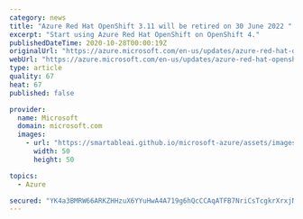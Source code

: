 ```yaml
---
category: news
title: "Azure Red Hat OpenShift 3.11 will be retired on 30 June 2022 "
excerpt: "Start using Azure Red Hat OpenShift on OpenShift 4."
publishedDateTime: 2020-10-28T00:00:19Z
originalUrl: "https://azure.microsoft.com/en-us/updates/azure-red-hat-openshift-311-will-be-retired-on-30-june-2022/"
webUrl: "https://azure.microsoft.com/en-us/updates/azure-red-hat-openshift-311-will-be-retired-on-30-june-2022/"
type: article
quality: 67
heat: 67
published: false

provider:
  name: Microsoft
  domain: microsoft.com
  images:
    - url: "https://smartableai.github.io/microsoft-azure/assets/images/organizations/microsoft.com-50x50.jpg"
      width: 50
      height: 50

topics:
  - Azure

secured: "YK4a3BMRW66ARKZHHzuX6YYuHwA4A719g6hQcCCAqATFB7NriCsTcgkrXrxjN+f2/oodpmykGrvfAsK5dJU+3gQ00iCud6/JMP4EQw7IJZ7+D5Zxz88yBAQomYsOZ6CKiW3gRLXrrDAx5cmlZ2GtlQBmIFxETYelfEeyz3Ip+LuykXLUlyTFwUCeYtFbAHvamt7qRgfsbVkodQPOtdUSePuHcBhI1RT7pVrzLi1FoElnC1CXDiYJ7mkMZgKQQ6I5vWRHEEkIRLcdNvpOy9X0NCHgVCYVe49IpOLwnJflHzR9VsilX7cyjvV6ZJIHgBNRoksvxPwVBA3mwdk1ub4zxBkQRpE/mdFNE6Uiro0wndw=;G3qJk6nUpcfgtgl8xzrWRQ=="
---
```


